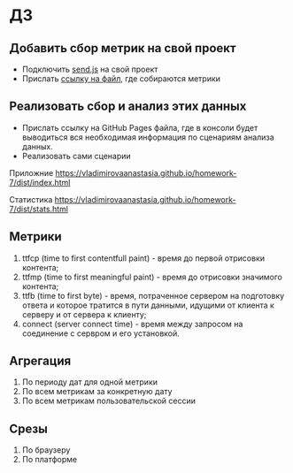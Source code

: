 # ДЗ

## Добавить сбор метрик на свой проект
- Подключить [send.js](https://github.com/VladimirovaAnastasia/homework-7/blob/master/src/stats/stats.js) на свой проект
- Прислать [ссылку на файл](https://github.com/VladimirovaAnastasia/homework-7/blob/master/src/app/index.js), где собираются метрики 

## Реализовать сбор и анализ этих данных
- Прислать ссылку на GitHub Pages файла, где в консоли будет выводиться вся необходимая информация по сценариям анализа данных.
- Реализовать сами сценарии

Приложние 
https://vladimirovaanastasia.github.io/homework-7/dist/index.html

Статистика
https://vladimirovaanastasia.github.io/homework-7/dist/stats.html


## Метрики
1) ttfcp (time to first contentfull paint) - время до первой отрисовки контента;
2) ttfmp (time to first meaningful paint) - время до отрисовки значимого контента;
3) ttfb (time to first byte) - время, потраченное сервером на подготовку ответа и которое тратится в пути данными, идущими от клиента к серверу и от сервера к клиенту;
4) connect (server connect time) - время между запросом на соединение с сервром и его установкой.

## Агрегация
1) По периоду дат для одной метрики
2) По всем метрикам за конкретную дату
3) По всем метрикам пользовательской сессии

## Срезы
1) По браузеру
2) По платформе
